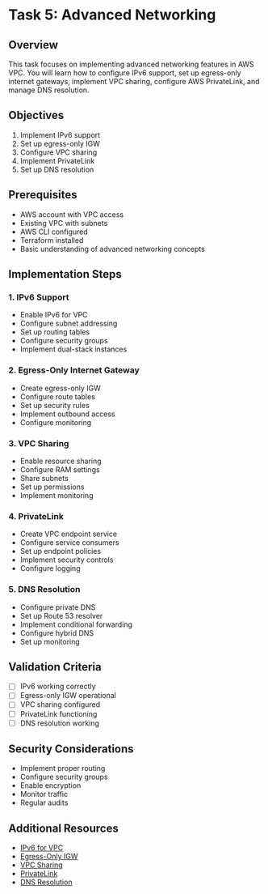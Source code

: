 # Task 5: Advanced Networking

## Overview
This task focuses on implementing advanced networking features in AWS VPC. You will learn how to configure IPv6 support, set up egress-only internet gateways, implement VPC sharing, configure AWS PrivateLink, and manage DNS resolution.

## Objectives
1. Implement IPv6 support
2. Set up egress-only IGW
3. Configure VPC sharing
4. Implement PrivateLink
5. Set up DNS resolution

## Prerequisites
- AWS account with VPC access
- Existing VPC with subnets
- AWS CLI configured
- Terraform installed
- Basic understanding of advanced networking concepts

## Implementation Steps

### 1. IPv6 Support
- Enable IPv6 for VPC
- Configure subnet addressing
- Set up routing tables
- Configure security groups
- Implement dual-stack instances

### 2. Egress-Only Internet Gateway
- Create egress-only IGW
- Configure route tables
- Set up security rules
- Implement outbound access
- Configure monitoring

### 3. VPC Sharing
- Enable resource sharing
- Configure RAM settings
- Share subnets
- Set up permissions
- Implement monitoring

### 4. PrivateLink
- Create VPC endpoint service
- Configure service consumers
- Set up endpoint policies
- Implement security controls
- Configure logging

### 5. DNS Resolution
- Configure private DNS
- Set up Route 53 resolver
- Implement conditional forwarding
- Configure hybrid DNS
- Set up monitoring

## Validation Criteria
- [ ] IPv6 working correctly
- [ ] Egress-only IGW operational
- [ ] VPC sharing configured
- [ ] PrivateLink functioning
- [ ] DNS resolution working

## Security Considerations
- Implement proper routing
- Configure security groups
- Enable encryption
- Monitor traffic
- Regular audits

## Additional Resources
- [IPv6 for VPC](https://docs.aws.amazon.com/vpc/latest/userguide/vpc-ip-addressing.html)
- [Egress-Only IGW](https://docs.aws.amazon.com/vpc/latest/userguide/egress-only-internet-gateway.html)
- [VPC Sharing](https://docs.aws.amazon.com/vpc/latest/userguide/vpc-sharing.html)
- [PrivateLink](https://docs.aws.amazon.com/vpc/latest/privatelink/what-is-privatelink.html)
- [DNS Resolution](https://docs.aws.amazon.com/vpc/latest/userguide/vpc-dns.html) 
